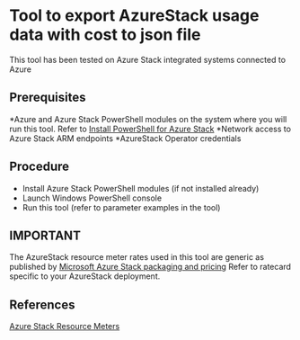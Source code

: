 # Tool to export AzureStack usage data with cost to json file

This tool has been tested on Azure Stack integrated systems connected to Azure

## Prerequisites

*Azure and Azure Stack PowerShell modules on the system where you will run this tool. Refer to [Install PowerShell for Azure Stack](https://docs.microsoft.com/en-us/azure/azure-stack/azure-stack-powershell-install)
*Network access to Azure Stack ARM endpoints
*AzureStack Operator credentials

## Procedure

* Install Azure Stack PowerShell modules (if not installed already)
* Launch Windows PowerShell console
* Run this tool (refer to parameter examples in the tool)

## IMPORTANT

The AzureStack resource meter rates used in this tool are generic as published by [Microsoft Azure Stack packaging and pricing](https://azure.microsoft.com/mediahandler/files/resourcefiles/5bc3f30c-cd57-4513-989e-056325eb95e1/Azure-Stack-packaging-and-pricing-datasheet.pdf)
Refer to ratecard specific to your AzureStack deployment.

## References

[Azure Stack Resource Meters](https://docs.microsoft.com/en-us/azure/azure-stack/azure-stack-usage-related-faq)
